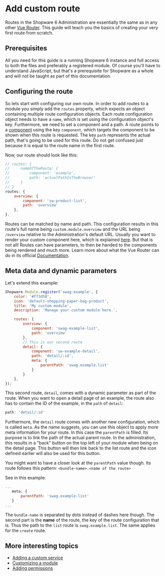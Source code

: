 # Add custom route

Routes in the Shopware 6 Administration are essentially the same as in any other [Vue Router](https://router.vuejs.org). This guide will teach you the basics of creating your very first route from scratch.

## Prerequisites

All you need for this guide is a running Shopware 6 instance and full access to both the files and preferably a registered module. Of course you'll have to understand JavaScript, but that's a prerequisite for Shopware as a whole and will not be taught as part of this documentation.

## Configuring the route

So lets start with configuring our own route. In order to add routes to a module you simply add the `routes` property, which expects an object containing multiple route configuration objects. Each route configuration object needs to have a `name`, which is set using the configuration object's key. Furthermore, we need to set a component and a path: A route points to a [component](https://vuejs.org/v2/guide/components.html) using the key `component`, which targets the component to be shown when this route is requested. The key `path` represents the actual path, that's going to be used for this route. Do not get confused just because it is equal to the route name in the first route.

Now, our route should look like this:

```javascript
// routes: {
//     nameOfTheRoute: {
//         component: 'example',
//         path: 'actualPathInTheBrowser'
//     }
// }
routes: {
    overview: {
        component: 'sw-product-list',
        path: 'overview'
    },
},
```

Routes can be matched by name and path. This configuration results in this route's full name being `custom.module.overview` and the URL being `/overview` relative to the Administration's default URL. Usually you want to render your custom component here, which is explained [here](add-custom-component). But that is not all! Routes can have parameters, to then be handed to the components being rendered and much more. Learn more about what the Vue Router can do in its official [Documentation](https://router.vuejs.org/guide/essentials/dynamic-matching.html#reacting-to-params-changes).

## Meta data and dynamic parameters

Let's extend this example:

```javascript
Shopware.Module.register('swag-example', {
    color: '#ff3d58',
    icon: 'default-shopping-paper-bag-product',
    title: 'My custom module',
    description: 'Manage your custom module here.',

    routes: {
        overview: {
            component: 'swag-example-list',
            path: 'overview'
        },
        // This is our second route
        detail: {
            component: 'sw-example-detail',
            path: 'detail/:id',
            meta: {
                parentPath: 'swag.example.list'
            }
        }
    },
});
```

This second route, `detail`, comes with a dynamic parameter as part of the route. When you want to open a detail page of an example, the route also has to contain the ID of the example, in the `path` of `detail`:

```javascript
path: 'detail/:id'
```

Furthermore, the `detail` route comes with another new configuration, which is called `meta`. As the name suggests, you can use this object to apply more meta information for your route. In this case the `parentPath` is filled. Its purpose is to link the path of the actual parent route. In the administration, this results in a "back" button on the top left of your module when being on the detail page. This button will then link back to the list route and the icon defined earlier will also be used for this button.

You might want to have a closer look at the `parentPath` value though. Its route follows this pattern: `<bundle-name>.<name of the route>`

See in this example:

```javascript
...
   meta: {
       parentPath: 'swag.example.list'
   }
...
```

The `bundle-name` is separated by dots instead of dashes here though. The second part is the **name** of the route, the key of the route configuration that is. Thus the path to the `list` route is `swag.example.list`. The same applies for the `create` route.

## More interesting topics

* [Adding a custom service](add-custom-service)
* [Customizing a module](customizing-modules)
* [Adding permissions](add-acl-rules)
